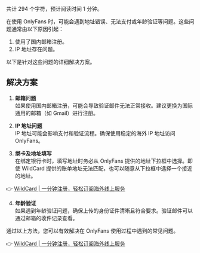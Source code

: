 共计 294 个字符，预计阅读时间 1 分钟。

在使用 OnlyFans 时，可能会遇到地址错误、无法支付或年龄验证等问题。这些问题通常由以下原因引起：

1. 使用了国内邮箱注册。
2. IP 地址存在问题。

以下是针对这些问题的详细解决方案。

## 解决方案

1. **邮箱问题**  
   如果使用国内邮箱注册，可能会导致验证邮件无法正常接收。建议更换为国际通用的邮箱（如 Gmail）进行注册。

2. **IP 地址问题**  
   IP 地址可能会影响支付和验证流程。确保使用稳定的海外 IP 地址访问 OnlyFans。

3. **绑卡及地址填写**  
   在绑定银行卡时，填写地址时务必从 OnlyFans 提供的地址下拉框中选择。即使 WildCard 提供的账单地址无法匹配，也可以随意从下拉框中选择一个接近的地址。

👉 [WildCard | 一分钟注册，轻松订阅海外线上服务](https://bit.ly/bewildcard)

4. **年龄验证**  
   如果遇到年龄验证问题，确保上传的身份证件清晰且符合要求。验证邮件可以通过邮箱的收件记录查看。

通过以上方法，您可以有效解决在 OnlyFans 使用过程中遇到的常见问题。

👉 [WildCard | 一分钟注册，轻松订阅海外线上服务](https://bit.ly/bewildcard)